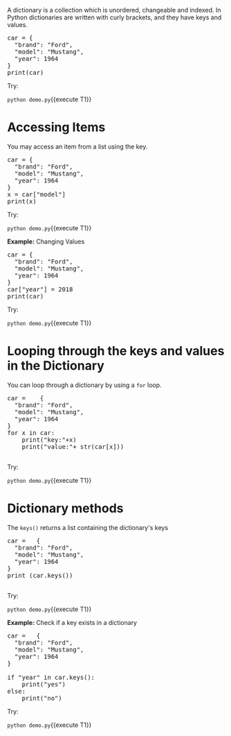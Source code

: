 A dictionary is a collection which is unordered, changeable and indexed. 
In Python dictionaries are written with curly brackets, and they have keys and values.

<pre class="file" data-filename="demo.py" data-target="replace">
car = {
  "brand": "Ford",
  "model": "Mustang",
  "year": 1964
}
print(car)
</pre>

Try:

`python demo.py`{{execute T1}}


# Accessing Items

You may access an item from a list using the key. 

<pre class="file" data-filename="demo.py" data-target="replace">
car = {
  "brand": "Ford",
  "model": "Mustang",
  "year": 1964
}
x = car["model"]
print(x)
</pre>

Try:

`python demo.py`{{execute T1}}



**Example:** Changing Values

<pre class="file" data-filename="demo.py" data-target="replace">
car = {
  "brand": "Ford",
  "model": "Mustang",
  "year": 1964
}
car["year"] = 2018
print(car)
</pre>

Try:

`python demo.py`{{execute T1}}



# Looping through the keys and values in the Dictionary

You can loop through a dictionary by using a `for` loop. 

<pre class="file" data-filename="demo.py" data-target="replace">
car =    {
  "brand": "Ford",
  "model": "Mustang",
  "year": 1964
}
for x in car:
    print("key:"+x)
    print("value:"+ str(car[x]))

</pre>

Try:

`python demo.py`{{execute T1}}


# Dictionary methods

The `keys()` returns a list containing the dictionary's keys

<pre class="file" data-filename="demo.py" data-target="replace">
car =	{
  "brand": "Ford",
  "model": "Mustang",
  "year": 1964
}
print (car.keys())

</pre>

Try:

`python demo.py`{{execute T1}}


**Example:** Check if a key exists in a dictionary

<pre class="file" data-filename="demo.py" data-target="replace">
car =	{
  "brand": "Ford",
  "model": "Mustang",
  "year": 1964
}

if "year" in car.keys():
    print("yes")
else:
    print("no")
</pre>

Try:

`python demo.py`{{execute T1}}


